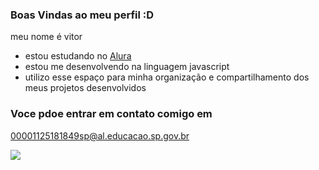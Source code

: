 ### Boas Vindas ao meu perfil :D
meu nome é vitor

- estou estudando no [Alura](https://www.alura.com.br)
- estou me desenvolvendo na linguagem javascript
- utilizo esse espaço para minha organização e compartilhamento dos meus projetos desenvolvidos

### Voce pdoe entrar em contato comigo em 

00001125181849sp@al.educacao.sp.gov.br

![](https://media1.tenor.com/m/3SJrBPHrsJYAAAAC/shinji.gif)
 
